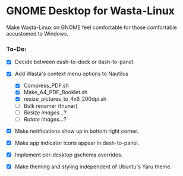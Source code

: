 # GNOME Desktop for Wasta-Linux

Make Wasta-Linux on GNOME feel comfortable for those comfortable accustomed to Windows.

### To-Do:
- [x] Decide between dash-to-dock or dash-to-panel.
- [x] Add Wasta's context menu options to Nautilus
  - [x] Compress_PDF.sh
  - [x] Make_A4_PDF_Booklet.sh
  - [x] resize_pictures_to_4x6_200dpi.sh
  - [ ] Bulk renamer (thunar)
  - [ ] _Resize images..._?
  - [ ] _Rotate images..._?
- [x] Make notifications show up in bottom right corner.
- [x] Make app indicator icons appear in dash-to-panel.
- [x] Implement per-desktop gschema overrides.
- [x] Make theming and styling independent of Ubuntu's Yaru theme.

